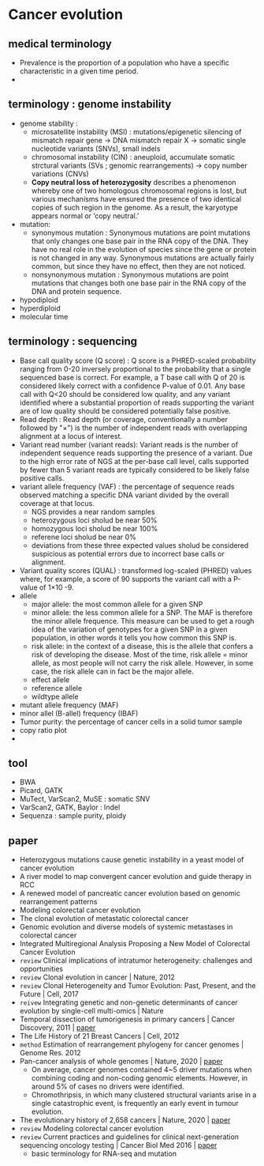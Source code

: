 # Cancer evolution
## medical terminology
- Prevalence is the proportion of a population who have a specific characteristic in a given time period. 
- 
## terminology : genome instability
- genome stability : 
  - microsatellite instability (MSI) : mutations/epigenetic silencing of mismatch repair gene -> DNA mismatch repair X -> somatic single nucleotide variants (SNVs), small indels
  - chromosomal instability (CIN) : aneuploid, accumulate somatic strctural variants (SVs ; genomic rearrangements) -> copy number variations (CNVs)
  - **Copy neutral loss of heterozygosity** describes a phenomenon whereby one of two homologous chromosomal regions is lost, but various mechanisms have ensured the presence of two identical copies of such region in the genome. As a result, the karyotype appears normal or ‘copy neutral.’
- mutation:
  - synonymous mutation : Synonymous mutations are point mutations that only changes one base pair in the RNA copy of the DNA. They have no real role in the evolution of species since the gene or protein is not changed in any way. Synonymous mutations are actually fairly common, but since they have no effect, then they are not noticed.
  - nonsynonymous mutation : Synonymous mutations are point mutations that changes both one base pair in the RNA copy of the DNA and protein sequence.
- hypodiploid
- hyperdiploid
- molecular time
## terminology : sequencing
- Base call quality score (Q score) : Q score is a PHRED-scaled probability ranging from 0-20 inversely proportional to the probability that a single sequenced base is correct. For example, a T base call with Q of 20 is considered likely correct with a confidence P-value of 0.01. Any base call with Q<20 should be considered low quality, and any variant identified where a substantial proportion of reads supporting the variant are of low quality should be considered potentially false positive.
- Read depth : Read depth (or coverage, conventionally a number followed by "×") is the number of independent reads with overlapping
alignment at a locus of interest.
- Variant read number (variant reads): Variant reads is the number of independent sequence reads supporting the presence of a variant. Due to the high error rate of NGS at the per-base call level, calls supported by fewer than 5 variant reads are typically considered to be likely false positive calls.
- variant allele frequency (VAF) : the percentage of sequence reads observed matching a specific DNA variant divided by the overall coverage at that locus. 
  - NGS provides a near random samples
  - heterozygous loci sholud be near 50%
  - homozygous loci sholud be near 100%
  - referene loci sholud be near 0%
  - deviations from these three expected values sholud be considered suspicious as potential errors due to incorrect base calls or alignment.
- Variant quality scores (QUAL) : transformed log-scaled (PHRED) values where, for example, a score of 90 supports the variant call with a P-value of 1×10 -9.
- allele
  - major allele: the most common allele for a given SNP
  - minor allele: the less common allele for a SNP. The MAF is therefore the minor allele frequence. This measure can be used to get a rough idea of the variation of genotypes for a given SNP in a given population, in other words it tells you how common this SNP is.
  - risk allele: in the context of a disease, this is the allele that confers a risk of developing the disease. Most of the time, risk allele = minor allele, as most people will not carry the risk allele. However, in some case, the risk allele can in fact be the major allele.
  - effect allele
  - reference allele
  - wildtype allele
- mutant allele frequency (MAF)
- minor allel (B-allel) frequency (IBAF)
- Tumor purity: the percentage of cancer cells in a solid tumor sample
- copy ratio plot
- 
## tool
- BWA
- Picard, GATK
- MuTect, VarScan2, MuSE : somatic SNV
- VarScan2, GATK, Baylor : Indel
- Sequenza : sample purity, ploidy
## paper
- Heterozygous mutations cause genetic instability in a yeast model of cancer evolution
- A river model to map convergent cancer evolution and guide therapy in RCC
- A renewed model of pancreatic cancer evolution based on genomic rearrangement patterns
- Modeling colorectal cancer evolution
- The clonal evolution of metastatic colorectal cancer
- Genomic evolution and diverse models of systemic metastases in colorectal cancer
- Integrated Multiregional Analysis Proposing a New Model of Colorectal Cancer Evolution 
- `review` Clinical implications of intratumor heterogeneity: challenges and opportunities
- `review` Clonal evolution in cancer | Nature, 2012
- `review` Clonal Heterogeneity and Tumor Evolution: Past, Present, and the Future | Cell, 2017
- `reivew` Integrating genetic and non-genetic determinants of cancer evolution by single-cell multi-omics | Nature
- Temporal dissection of tumorigenesis in primary cancers | Cancer Discovery, 2011 | [paper](https://cancerdiscovery.aacrjournals.org/content/candisc/1/2/137.full.pdf)
- The Life History of 21 Breast Cancers | Cell, 2012
- `method` Estimation of rearrangement phylogeny for cancer genomes | Genome Res. 2012
- Pan-cancer analysis of whole genomes | Nature, 2020 | [paper](https://www.nature.com/articles/s41586-020-1969-6#Fig5)
  - On average, cancer genomes contained 4~5 driver mutations when combining coding and non-coding genomic elements. However, in around 5% of cases no drivers were identified.
  - Chromothripsis, in which many clustered structural variants arise in a single catastrophic event, is frequently an early event in tumour evolution.
- The evolutionary history of 2,658 cancers | Nature, 2020 | [paper](https://www.nature.com/articles/s41586-019-1907-7)
- `review` Modeling colorectal cancer evolution
- `review` Current practices and guidelines for clinical next-generation sequencing oncology testing | Cancer Biol Med 2016 | [paper](https://www.ncbi.nlm.nih.gov/pmc/articles/PMC4850126/pdf/cbm-13-1-3.pdf)
  - basic terminology for RNA-seq and mutation  
